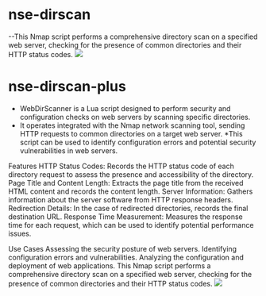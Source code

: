 # nse-dirscan
--This Nmap script performs a comprehensive directory scan on a specified web server, checking for the presence of common directories and their HTTP status codes.
<img src="https://github.com/emrekybs/nse-dirscan/blob/main/dirscan.png">

# nse-dirscan-plus
 * WebDirScanner is a Lua script designed to perform security and configuration checks on web servers by scanning specific directories.
 * It operates integrated with the Nmap network scanning tool, sending HTTP requests to common directories on a target web server. 
 *This script can be used to identify configuration errors and potential security vulnerabilities in web servers.

Features
HTTP Status Codes: Records the HTTP status code of each directory request to assess the presence and accessibility of the directory.
Page Title and Content Length: Extracts the page title from the received HTML content and records the content length.
Server Information: Gathers information about the server software from HTTP response headers.
Redirection Details: In the case of redirected directories, records the final destination URL.
Response Time Measurement: Measures the response time for each request, which can be used to identify potential performance issues.

Use Cases
Assessing the security posture of web servers.
Identifying configuration errors and vulnerabilities.
Analyzing the configuration and deployment of web applications.
This Nmap script performs a comprehensive directory scan on a specified web server, checking for the presence of common directories and their HTTP status codes.
<img src="https://github.com/emrekybs/nse-dirscan/blob/main/dircan-plus.png">


